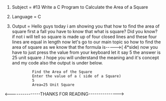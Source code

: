 1. Subject = #13 Write a C Program to Calculate the Area of a Square

2. Language = C

3. Output = Hello guys today i am showing you that how to find the area of square first a fall you have to know that what is square?  Did you know? if not i will tell so             square is made up of four closed lines and these four lines are equal in length now let's go to our main topic so how to find the area of square as we know               that the formula is----->( 4*side) now you have to just press the value from your keyboard let it say 5 the answer is 25 unit square .I hope you will                     understand the meaning and it's concept and my code also the output is under below.



                Find the Area of the Square
                Enter the value of a ( side of a Square)
                5
                Area=25 Unit Square 
                
<---------------THANKS FOR READING--------------->
    
    
    
